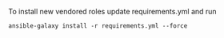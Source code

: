 To install new vendored roles update requirements.yml and run 

`ansible-galaxy install -r requirements.yml --force`